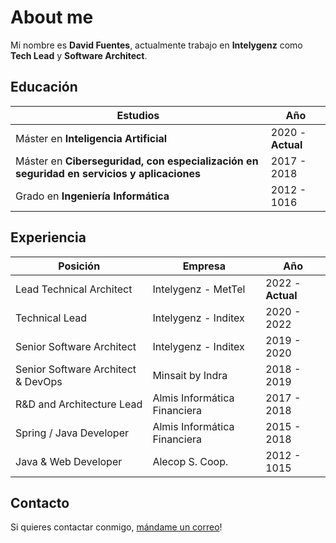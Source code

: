 # About me


Mi nombre es **David Fuentes**, actualmente trabajo en **Intelygenz** como **Tech Lead** y **Software Architect**.

## Educación
|Estudios|Año|
| ---------------------- | ------ |
| Máster en **Inteligencia Artificial**                                                      | 2020 - **Actual** |
| Máster en **Ciberseguridad, con especialización en seguridad en servicios y aplicaciones** | 2017 - 2018       |
| Grado en **Ingeniería Informática**                                                        | 2012 - 1016       |

## Experiencia
|Posición|Empresa|Año|
| ------ | ----------- | ------ |
| Lead Technical Architect           | Intelygenz - MetTel          | 2022 - **Actual** |
| Technical Lead                     | Intelygenz - Inditex         | 2020 - 2022       |
| Senior Software Architect          | Intelygenz - Inditex         | 2019 - 2020       |
| Senior Software Architect & DevOps | Minsait by Indra             | 2018 - 2019       |
| R&D and Architecture Lead          | Almis Informática Financiera | 2017 - 2018       |
| Spring / Java Developer            | Almis Informática Financiera | 2015 - 2018       |
| Java & Web Developer               | Alecop S. Coop.              | 2012 - 1015       |

## Contacto
Si quieres contactar conmigo, [mándame un correo](mailto:me@dovixman.io)!

